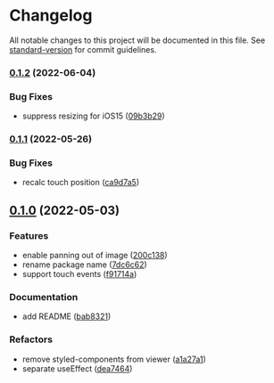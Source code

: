# Changelog

All notable changes to this project will be documented in this file. See [standard-version](https://github.com/conventional-changelog/standard-version) for commit guidelines.

### [0.1.2](https://github.com/frouriolabs/react-paper-viewer/compare/v0.1.1...v0.1.2) (2022-06-04)


### Bug Fixes

* suppress resizing for iOS15 ([09b3b29](https://github.com/frouriolabs/react-paper-viewer/commit/09b3b29460808eb523c12269887e847f7fab7006))

### [0.1.1](https://github.com/frouriolabs/react-paper-viewer/compare/v0.1.0...v0.1.1) (2022-05-26)


### Bug Fixes

* recalc touch position ([ca9d7a5](https://github.com/frouriolabs/react-paper-viewer/commit/ca9d7a5d5b1d30fb7856601bd046e2bdf7c98224))

## [0.1.0](https://github.com/frouriolabs/react-paper-viewer/compare/v0.0.2...v0.1.0) (2022-05-03)


### Features

* enable panning out of image ([200c138](https://github.com/frouriolabs/react-paper-viewer/commit/200c138f093ab381b4234b7ee26ea57407941433))
* rename package name ([7dc6c62](https://github.com/frouriolabs/react-paper-viewer/commit/7dc6c62dde49e717b8baf4d430f0f0b629393cdc))
* support touch events ([f91714a](https://github.com/frouriolabs/react-paper-viewer/commit/f91714a629237a68331a9870e09328b9ca73ba15))


### Documentation

* add README ([bab8321](https://github.com/frouriolabs/react-paper-viewer/commit/bab83214c384c9a9d340c0b797a2144ac80e4e56))


### Refactors

* remove styled-components from viewer ([a1a27a1](https://github.com/frouriolabs/react-paper-viewer/commit/a1a27a10cf62cc819e111695089d9d73a62e4620))
* separate useEffect ([dea7464](https://github.com/frouriolabs/react-paper-viewer/commit/dea7464dfa7e0f8739cbb67da645346ecfabc2f1))
